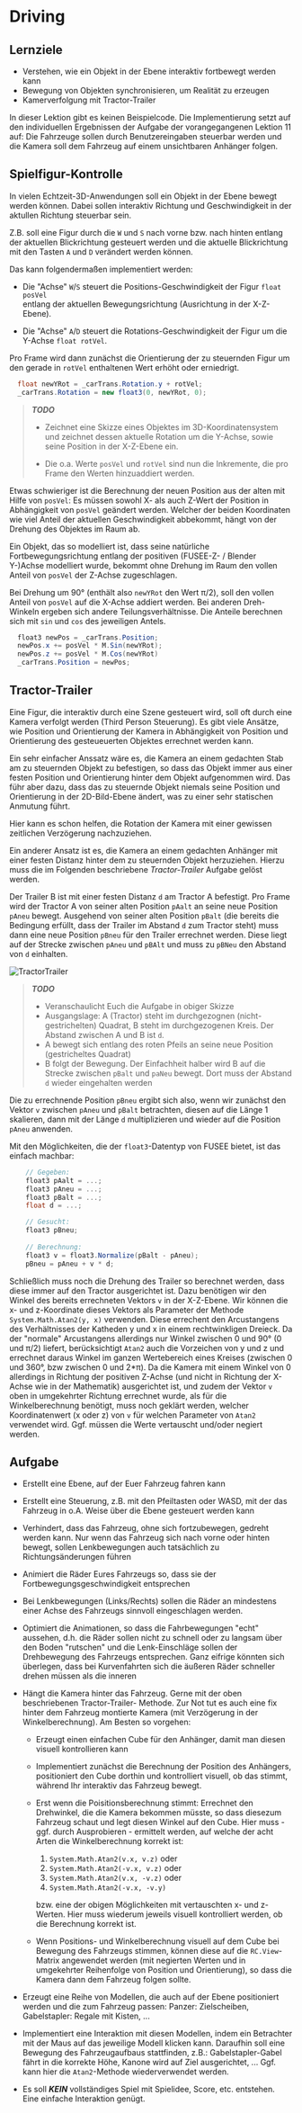 # Driving

## Lernziele

- Verstehen, wie ein Objekt in der Ebene interaktiv fortbewegt werden kann
- Bewegung von Objekten synchronisieren, um Realität zu erzeugen
- Kamerverfolgung mit Tractor-Trailer

In dieser Lektion gibt es keinen Beispielcode. Die Implementierung setzt auf den individuellen
Ergebnissen der Aufgabe der vorangegangenen Lektion 11 auf: Die Fahrzeuge sollen durch
Benutzereingaben steuerbar werden und die Kamera soll dem Fahrzeug auf einem unsichtbaren
Anhänger folgen.

## Spielfigur-Kontrolle

In vielen Echtzeit-3D-Anwendungen soll ein Objekt in der Ebene bewegt werden können. Dabei
sollen interaktiv Richtung und Geschwindigkeit in der aktullen Richtung steuerbar sein.

Z.B. soll eine Figur durch die `W` und `S` nach vorne bzw. nach hinten entlang der
aktuellen Blickrichtung gesteuert werden und die aktuelle Blickrichtung mit den Tasten
`A` und `D` verändert werden können.

Das kann folgendermaßen implementiert werden:

- Die "Achse" `W`/`S` steuert die Positions-Geschwindigkeit der Figur `float posVel`  
  entlang der aktuellen Bewegungsrichtung (Ausrichtung in der X-Z-Ebene). 

- Die "Achse" `A`/`D` steuert die Rotations-Geschwindigkeit der Figur um die Y-Achse
  `float rotVel`.

Pro Frame wird dann zunächst die Orientierung der zu steuernden Figur um den
gerade in `rotVel` enthaltenen Wert erhöht oder erniedrigt.

```C#
  float newYRot = _carTrans.Rotation.y + rotVel;
  _carTrans.Rotation = new float3(0, newYRot, 0);
```

> ***TODO***
>
> - Zeichnet eine Skizze eines Objektes im 3D-Koordinatensystem und zeichnet dessen
>   aktuelle Rotation um die Y-Achse, sowie seine Position in der X-Z-Ebene ein.
>
> - Die o.a. Werte `posVel` und `rotVel` sind nun die Inkremente, die pro Frame
>   den Werten hinzuaddiert werden.

Etwas schwieriger ist die Berechnung der neuen Position aus der alten mit Hilfe
von `posVel`: Es müssen sowohl X- als auch Z-Wert der Position in Abhängigkeit
von `posVel` geändert werden. Welcher der beiden Koordinaten wie viel Anteil 
der aktuellen Geschwindigkeit abbekommt, hängt von der Drehung des Objektes im 
Raum ab.

Ein Objekt, das so modelliert ist, dass seine natürliche Fortbewegungsrichtung
entlang der positiven (FUSEE-Z- / Blender Y-)Achse modelliert wurde, bekommt
ohne Drehung im Raum den vollen Anteil von `posVel` der Z-Achse zugeschlagen.

Bei Drehung um 90° (enthält also `newYRot` den Wert π/2), soll
den vollen Anteil von `posVel` auf die X-Achse addiert werden. Bei anderen
Dreh-Winkeln ergeben sich andere Teilungsverhältnisse. Die Anteile berechnen
sich mit `sin` und `cos`  des jeweiligen Antels.

```C#
  float3 newPos = _carTrans.Position;
  newPos.x += posVel * M.Sin(newYRot);
  newPos.z += posVel * M.Cos(newYRot)
  _carTrans.Position = newPos;
```

## Tractor-Trailer

Eine Figur, die interaktiv durch eine Szene gesteuert wird, soll oft durch
eine Kamera verfolgt werden (Third Person Steuerung). Es gibt viele Ansätze,
wie Position und Orientierung der Kamera in Abhängigkeit von Position und
Orientierung des gesteueuerten Objektes errechnet werden kann. 

Ein sehr einfacher Anssatz wäre es, die Kamera an einem gedachten Stab am
zu steuernden Objekt zu befestigen, so dass das Objekt immer aus einer festen
Position und Orientierung hinter dem Objekt aufgenommen wird. Das führ aber
dazu, dass das zu steuernde Objekt niemals seine Position und Orientierung
in der 2D-Bild-Ebene ändert, was zu einer sehr statischen Anmutung führt.

Hier kann es schon helfen, die Rotation der Kamera mit einer gewissen zeitlichen
Verzögerung nachzuziehen.

Ein anderer Ansatz ist es, die Kamera an einem gedachten Anhänger mit
einer festen Distanz hinter dem zu steuernden Objekt herzuziehen.
Hierzu muss die im Folgenden beschriebene _Tractor-Trailer_ Aufgabe gelöst werden.

Der Trailer B ist mit einer festen Distanz `d` am Tractor A befestigt. Pro Frame
wird der Tractor A von seiner alten Position `pAalt` an seine neue Position `pAneu`
bewegt. Ausgehend von seiner alten Position `pBalt` (die bereits die Bedingung erfüllt,
dass der Trailer im Abstand `d` zum Tractor steht) muss dann eine neue Position
`pBneu` für den Trailer errechnet werden. Diese liegt auf der Strecke zwischen
`pAneu` und `pBAlt` und muss zu `pBNeu` den Abstand von `d` einhalten.

![TractorTrailer](_images/TracTrail.png)

> ***TODO***
>
> - Veranschaulicht Euch die Aufgabe in obiger Skizze
> - Ausgangslage: A (Tractor) steht im durchgezognen (nicht-gestrichelten) Quadrat,
>   B steht im durchgezogenen Kreis. Der Abstand zwischen A und B ist `d`.
> - A bewegt sich entlang des roten Pfeils an seine neue Position (gestricheltes Quadrat)
> - B folgt der Bewegung. Der Einfachheit halber wird B auf die Strecke zwischen
>   `pBalt` und `paNeu` bewegt. Dort muss der Abstand `d` wieder eingehalten werden

Die zu errechnende Position `pBneu` ergibt sich also, wenn wir zunächst den Vektor
`v` zwischen `pAneu` und `pBalt` betrachten, diesen auf die Länge 1 skalieren, dann mit
der Länge `d` multiplizieren und wieder auf die Position `pAneu` anwenden.

Mit den Möglichkeiten, die der `float3`-Datentyp von FUSEE bietet, ist das einfach 
machbar:

```C#
    // Gegeben:
    float3 pAalt = ...;
    float3 pAneu = ...;
    float3 pBalt = ...;
    float d = ...;

    // Gesucht:
    float3 pBneu;
    
    // Berechnung:
    float3 v = float3.Normalize(pBalt - pAneu);
    pBneu = pAneu + v * d;
```

Schließlich muss noch die Drehung des Trailer so berechnet werden, dass
diese immer auf den Tractor ausgerichtet ist. Dazu benötigen wir den Winkel des
bereits errechneten Vektors `v` in der X-Z-Ebene. Wir können die
x- und z-Koordinate dieses Vektors als Parameter der Methode
`System.Math.Atan2(y, x)` verwenden. Diese errechent den Arcustangens des 
Verhältnisses der Katheden y und x in einem rechtwinkligen Dreieck. Da
der "normale" Arcustangens allerdings nur Winkel zwischen 0 und 90° (0 und π/2)
liefert, berücksichtigt `Atan2` auch die Vorzeichen von y und z und errechnet
daraus Winkel im ganzen Wertebereich eines Kreises (zwischen 0 und 360°, bzw
zwischen 0 und 2*π). Da die Kamera mit einem Winkel von 0 allerdings
in Richtung der positiven Z-Achse (und nicht in Richtung der X-Achse wie
in der Mathematik) ausgerichtet ist, und zudem der Vektor `v` oben in 
umgekehrter Richtung errechnet wurde, als für die Winkelberechnung benötigt,
muss noch geklärt werden, welcher Koordinatenwert (x oder z) von `v` für welchen 
Parameter von `Atan2` verwendet wird. Ggf. müssen die Werte vertauscht und/oder
negiert werden.



## Aufgabe

- Erstellt eine Ebene, auf der Euer Fahrzeug fahren kann
- Erstellt eine Steuerung, z.B. mit den Pfeiltasten oder WASD, mit der das
  Fahrzeug in o.A. Weise über die Ebene gesteuert werden kann
- Verhindert, dass das Fahrzeug, ohne sich fortzubewegen, gedreht werden kann.
  Nur wenn das Fahrzeug sich nach vorne oder hinten bewegt, sollen Lenkbewegungen
  auch tatsächlich zu Richtungsänderungen führen
- Animiert die Räder Eures Fahrzeugs so, dass sie der Fortbewegungsgeschwindigkeit
  entsprechen
- Bei Lenkbewegungen (Links/Rechts) sollen die Räder an mindestens einer Achse des
  Fahrzeugs sinnvoll eingeschlagen werden.
- Optimiert die Animationen, so dass die Fahrbewegungen "echt" aussehen, d.h.
  die Räder sollen nicht zu schnell oder zu langsam über den Boden "rutschen" und
  die Lenk-Einschläge sollen der Drehbewegung des Fahrzeugs entsprechen. Ganz eifrige
  könnten sich überlegen, dass bei Kurvenfahrten sich die äußeren Räder schneller
  drehen müssen als die inneren

- Hängt die Kamera hinter das Fahrzeug. Gerne mit der oben beschriebenen Tractor-Trailer-
  Methode. Zur Not tut es auch eine fix hinter dem Fahrzeug montierte Kamera (mit 
  Verzögerung in der Winkelberechnung). Am Besten so vorgehen:
  
  - Erzeugt einen einfachen Cube für den Anhänger, damit man diesen visuell kontrollieren kann
  - Implementiert zunächst die Berechnung der Position des Anhängers, positioniert den 
    Cube dorthin und kontrolliert visuell, ob das stimmt, während Ihr interaktiv das Fahrzeug
    bewegt.
  - Erst wenn die Poisitionsberechnung stimmt: Errechnet den Drehwinkel, die die Kamera
    bekommen müsste, so dass diesezum Fahrzeug schaut und legt diesen Winkel auf den Cube. 
    Hier muss - ggf. durch Ausprobieren - ermittelt werden, auf welche der acht Arten
    die Winkelberechnung korrekt ist:
    1. `System.Math.Atan2(v.x, v.z)` oder
    1. `System.Math.Atan2(-v.x, v.z)` oder
    1. `System.Math.Atan2(v.x, -v.z)` oder
    1. `System.Math.Atan2(-v.x, -v.y)`
    
    bzw. eine der obigen Möglichkeiten mit vertauschten x- und z-Werten.
    Hier muss wiederum jeweils visuell kontrolliert werden, ob die Berechnung korrekt ist.
  - Wenn Positions- und Winkelberechnung visuell auf dem Cube bei Bewegung des Fahrzeugs stimmen,
    können diese auf die `RC.View`-Matrix angewendet werden (mit negierten Werten und in umgekehrter Reihenfolge von Position und Orientierung), so dass die Kamera dann dem Fahrzeug folgen sollte.

- Erzeugt eine Reihe von Modellen, die auch auf der Ebene positioniert werden und die zum Fahrzeug
  passen: Panzer: Zielscheiben, Gabelstapler: Regale mit Kisten, ...
- Implementiert eine Interaktion mit diesen Modellen, indem ein Betrachter mit der Maus auf
  das jeweilige Modell klicken kann. Daraufhin soll eine Bewegung des Fahrzeugaufbaus stattfinden,
  z.B.: Gabelstapler-Gabel fährt in die korrekte Höhe, Kanone wird auf Ziel ausgerichtet, ...
  Ggf. kann hier die `Atan2`-Methode wiederverwendet werden.
- Es soll ***KEIN*** vollständiges Spiel mit Spielidee, Score, etc. entstehen. Eine einfache
  Interaktion genügt.
